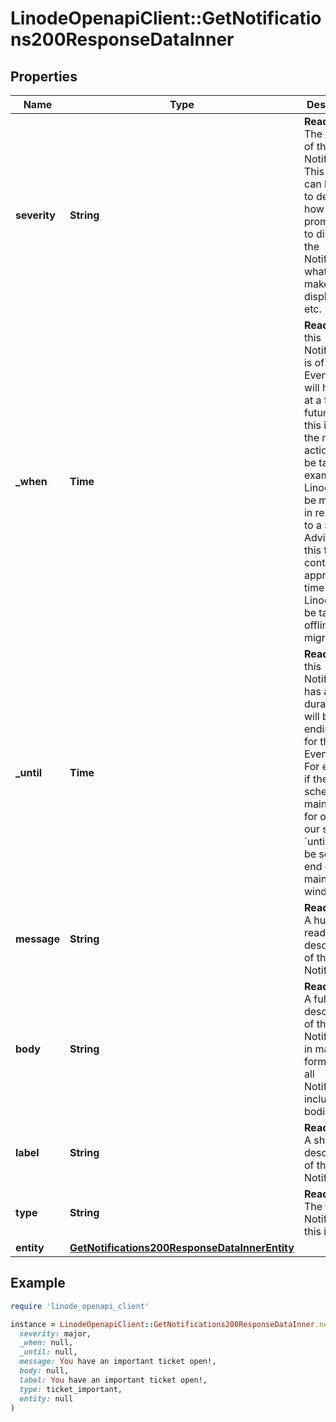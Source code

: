 # LinodeOpenapiClient::GetNotifications200ResponseDataInner

## Properties

| Name | Type | Description | Notes |
| ---- | ---- | ----------- | ----- |
| **severity** | **String** | __Read-only__ The severity of this Notification.  This field can be used to decide how prominently to display the Notification, what color to make the display text, etc. | [optional][readonly] |
| **_when** | **Time** | __Read-only__ If this Notification is of an Event that will happen at a fixed, future time, this is when the named action will be taken. For example, if a Linode is to be migrated in response to a Security Advisory, this field will contain the approximate time the Linode will be taken offline for migration. | [optional][readonly] |
| **_until** | **Time** | __Read-only__ If this Notification has a duration, this will be the ending time for the Event/action. For example, if there is scheduled maintenance for one of our systems, &#x60;until&#x60; would be set to the end of the maintenance window. | [optional][readonly] |
| **message** | **String** | __Read-only__ A human-readable description of the Notification. | [optional][readonly] |
| **body** | **String** | __Read-only__ A full description of this Notification, in markdown format.  Not all Notifications include bodies. | [optional][readonly] |
| **label** | **String** | __Read-only__ A short description of this Notification. | [optional][readonly] |
| **type** | **String** | __Read-only__ The type of Notification this is. | [optional][readonly] |
| **entity** | [**GetNotifications200ResponseDataInnerEntity**](GetNotifications200ResponseDataInnerEntity.md) |  | [optional] |

## Example

```ruby
require 'linode_openapi_client'

instance = LinodeOpenapiClient::GetNotifications200ResponseDataInner.new(
  severity: major,
  _when: null,
  _until: null,
  message: You have an important ticket open!,
  body: null,
  label: You have an important ticket open!,
  type: ticket_important,
  entity: null
)
```

